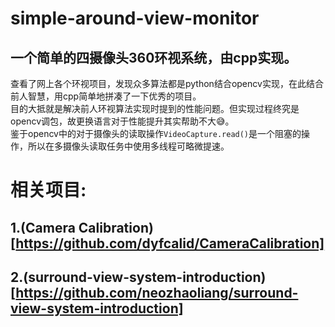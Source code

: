 # simple-around-view-monitor
## 一个简单的四摄像头360环视系统，由cpp实现。
查看了网上各个环视项目，发现众多算法都是python结合opencv实现，在此结合前人智慧，用cpp简单地拼凑了一下优秀的项目。  
目的大抵就是解决前人环视算法实现时提到的性能问题。但实现过程终究是opencv调包，故更换语言对于性能提升其实帮助不大😅。  
鉴于opencv中的对于摄像头的读取操作`` VideoCapture.read() ``是一个阻塞的操作，所以在多摄像头读取任务中使用多线程可略微提速。
# 相关项目:
## 1.(Camera Calibration)[https://github.com/dyfcalid/CameraCalibration]
## 2.(surround-view-system-introduction)[https://github.com/neozhaoliang/surround-view-system-introduction]
